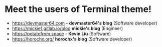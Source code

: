 # Meet the users of Terminal theme!
- https://devmaster64.com - **devmaster64's blog** (Software developer)
- https://mickie1.gitlab.io/blog **mickie's blog** (Engineer)
- https://potatofrom.space - **Kevin Liu** (Software)
- https://horochx.org/ **horochx's blog** (Software developer)

<!--
TEMPLATE:

- https://radoslawkoziel.pl — **Radek Kozieł** (Software designer and developer)

-->
